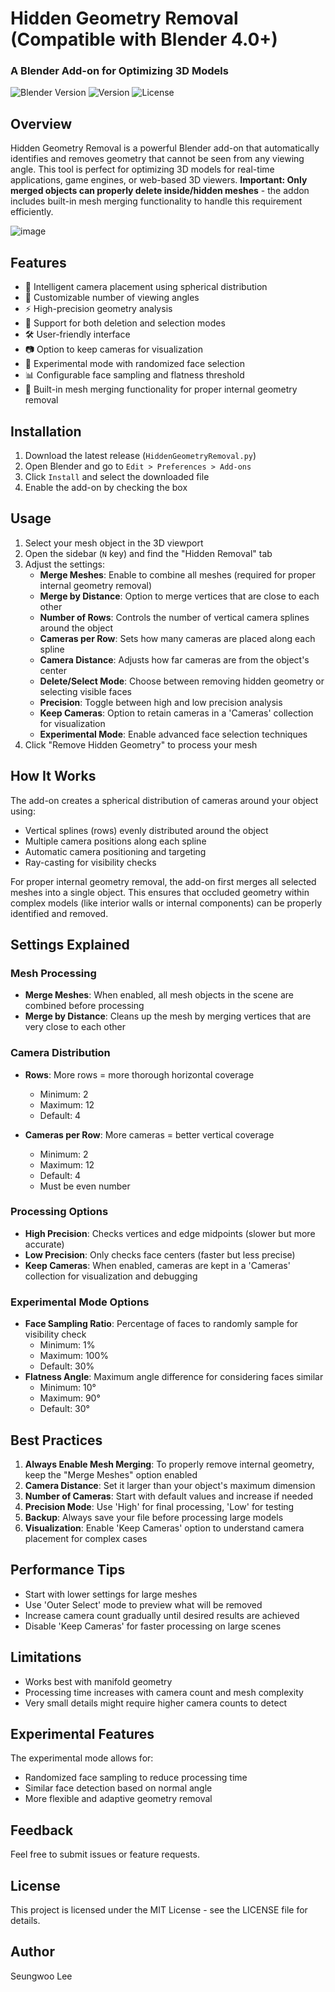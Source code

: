 # Hidden Geometry Removal (Compatible with Blender 4.0+)
### A Blender Add-on for Optimizing 3D Models

![Blender Version](https://img.shields.io/badge/Blender-4.0%2B-orange)
![Version](https://img.shields.io/badge/Version-0.1.3-blue)
![License](https://img.shields.io/badge/License-MIT-green)

## Overview

Hidden Geometry Removal is a powerful Blender add-on that automatically identifies and removes geometry that cannot be seen from any viewing angle. This tool is perfect for optimizing 3D models for real-time applications, game engines, or web-based 3D viewers. **Important: Only merged objects can properly delete inside/hidden meshes** - the addon includes built-in mesh merging functionality to handle this requirement efficiently.

![image](https://github.com/user-attachments/assets/5b3d57c6-6b47-4a98-ac3b-9883a3bb17dd)

## Features

- 🎥 Intelligent camera placement using spherical distribution
- 🔄 Customizable number of viewing angles
- ⚡ High-precision geometry analysis
- 🎯 Support for both deletion and selection modes
- 🛠️ User-friendly interface
- 📷 Option to keep cameras for visualization
- 🧪 Experimental mode with randomized face selection
- 📊 Configurable face sampling and flatness threshold
- 🔗 Built-in mesh merging functionality for proper internal geometry removal

## Installation

1. Download the latest release (`HiddenGeometryRemoval.py`)
2. Open Blender and go to `Edit > Preferences > Add-ons`
3. Click `Install` and select the downloaded file
4. Enable the add-on by checking the box

## Usage

1. Select your mesh object in the 3D viewport
2. Open the sidebar (`N` key) and find the "Hidden Removal" tab
3. Adjust the settings:
   - **Merge Meshes**: Enable to combine all meshes (required for proper internal geometry removal)
   - **Merge by Distance**: Option to merge vertices that are close to each other
   - **Number of Rows**: Controls the number of vertical camera splines around the object
   - **Cameras per Row**: Sets how many cameras are placed along each spline
   - **Camera Distance**: Adjusts how far cameras are from the object's center
   - **Delete/Select Mode**: Choose between removing hidden geometry or selecting visible faces
   - **Precision**: Toggle between high and low precision analysis
   - **Keep Cameras**: Option to retain cameras in a 'Cameras' collection for visualization
   - **Experimental Mode**: Enable advanced face selection techniques
4. Click "Remove Hidden Geometry" to process your mesh

## How It Works

The add-on creates a spherical distribution of cameras around your object using:
- Vertical splines (rows) evenly distributed around the object
- Multiple camera positions along each spline
- Automatic camera positioning and targeting
- Ray-casting for visibility checks

For proper internal geometry removal, the add-on first merges all selected meshes into a single object. This ensures that occluded geometry within complex models (like interior walls or internal components) can be properly identified and removed.

## Settings Explained

### Mesh Processing
- **Merge Meshes**: When enabled, all mesh objects in the scene are combined before processing
- **Merge by Distance**: Cleans up the mesh by merging vertices that are very close to each other

### Camera Distribution
- **Rows**: More rows = more thorough horizontal coverage
  - Minimum: 2
  - Maximum: 12
  - Default: 4

- **Cameras per Row**: More cameras = better vertical coverage
  - Minimum: 2
  - Maximum: 12
  - Default: 4
  - Must be even number

### Processing Options
- **High Precision**: Checks vertices and edge midpoints (slower but more accurate)
- **Low Precision**: Only checks face centers (faster but less precise)
- **Keep Cameras**: When enabled, cameras are kept in a 'Cameras' collection for visualization and debugging

### Experimental Mode Options
- **Face Sampling Ratio**: Percentage of faces to randomly sample for visibility check
  - Minimum: 1%
  - Maximum: 100%
  - Default: 30%
- **Flatness Angle**: Maximum angle difference for considering faces similar
  - Minimum: 10°
  - Maximum: 90°
  - Default: 30°

## Best Practices

1. **Always Enable Mesh Merging**: To properly remove internal geometry, keep the "Merge Meshes" option enabled
2. **Camera Distance**: Set it larger than your object's maximum dimension
3. **Number of Cameras**: Start with default values and increase if needed
4. **Precision Mode**: Use 'High' for final processing, 'Low' for testing
5. **Backup**: Always save your file before processing large models
6. **Visualization**: Enable 'Keep Cameras' option to understand camera placement for complex cases

## Performance Tips

- Start with lower settings for large meshes
- Use 'Outer Select' mode to preview what will be removed
- Increase camera count gradually until desired results are achieved
- Disable 'Keep Cameras' for faster processing on large scenes

## Limitations

- Works best with manifold geometry
- Processing time increases with camera count and mesh complexity
- Very small details might require higher camera counts to detect

## Experimental Features

The experimental mode allows for:
- Randomized face sampling to reduce processing time
- Similar face detection based on normal angle
- More flexible and adaptive geometry removal

## Feedback

Feel free to submit issues or feature requests.

## License

This project is licensed under the MIT License - see the LICENSE file for details.

## Author

Seungwoo Lee
